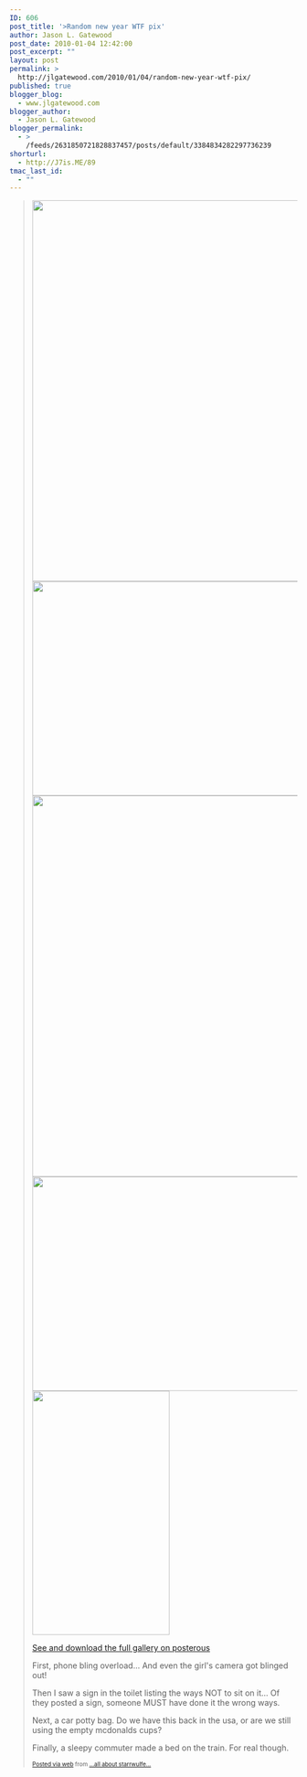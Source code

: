 ```yaml
---
ID: 606
post_title: '>Random new year WTF pix'
author: Jason L. Gatewood
post_date: 2010-01-04 12:42:00
post_excerpt: ""
layout: post
permalink: >
  http://jlgatewood.com/2010/01/04/random-new-year-wtf-pix/
published: true
blogger_blog:
  - www.jlgatewood.com
blogger_author:
  - Jason L. Gatewood
blogger_permalink:
  - >
    /feeds/2631850721828837457/posts/default/3384834282297736239
shorturl:
  - http://J7is.ME/89
tmac_last_id:
  - ""
---
```

><p><a href="http://posterous.com/getfile/files.posterous.com/starrwulfe/lmrBgqdgAjDHpcbjsAbEApHkdceuBIFndczrAFpqfbcIpDwevucyqECotGrn/IMG_0134.jpg.scaled1000.jpg"><img src="http://posterous.com/getfile/files.posterous.com/starrwulfe/lmrBgqdgAjDHpcbjsAbEApHkdceuBIFndczrAFpqfbcIpDwevucyqECotGrn/IMG_0134.jpg.scaled500.jpg" width="500" height="667" /></a> <a href="http://posterous.com/getfile/files.posterous.com/starrwulfe/xvwslyDJgjofykuzqBbxinurpFClxmqrjAECzgyIfABgdDwhmwywvtqDIiyi/IMG_0135.jpg.scaled1000.jpg"><img src="http://posterous.com/getfile/files.posterous.com/starrwulfe/xvwslyDJgjofykuzqBbxinurpFClxmqrjAECzgyIfABgdDwhmwywvtqDIiyi/IMG_0135.jpg.scaled500.jpg" width="500" height="375" /></a> <a href="http://posterous.com/getfile/files.posterous.com/starrwulfe/prnCBFIgpudfbwaFtsiBvIHhkppafrtglrjAgHljnFoDCJtxJGElhgFGurvs/IMG_0136.jpg.scaled1000.jpg"><img src="http://posterous.com/getfile/files.posterous.com/starrwulfe/prnCBFIgpudfbwaFtsiBvIHhkppafrtglrjAgHljnFoDCJtxJGElhgFGurvs/IMG_0136.jpg.scaled500.jpg" width="500" height="667" /></a> <a href="http://posterous.com/getfile/files.posterous.com/starrwulfe/mrdBCDbpbBcfaswdBqpbdAlwjwtosuFBrIbAydErmvxyGEIoqlIctfzpeeAG/IMG_0137.jpg.scaled1000.jpg"><img src="http://posterous.com/getfile/files.posterous.com/starrwulfe/mrdBCDbpbBcfaswdBqpbdAlwjwtosuFBrIbAydErmvxyGEIoqlIctfzpeeAG/IMG_0137.jpg.scaled500.jpg" width="500" height="375" /></a> <img src="http://posterous.com/getfile/files.posterous.com/starrwulfe/izDpayiwhfFCplAAjzktueGeCzGwucnIFFdfwuDeIjdJbedxChuprdhksptH/IMG_0138.jpg.scaled500.jpg" width="240" height="427" /> <div><a href="http://starrwulfe.info/random-new-year-wtf-pix">See and download the full gallery on posterous</a></div></p>First, phone bling overload... And even the girl's camera got blinged out!<p>Then I saw a sign in the toilet listing the ways NOT to sit on it...  Of they posted a sign, someone MUST have done it the wrong ways. </p><p>Next, a car potty bag.  Do we have this back in the usa, or are we still using the empty mcdonalds cups?</p><p>Finally, a sleepy commuter made a bed on the train.  For real though.</p> <p style="font-size: 10px;"> <a href="http://posterous.com">Posted via web</a>  from <a href="http://starrwulfe.info/random-new-year-wtf-pix">...all about starrwulfe...</a> </p>